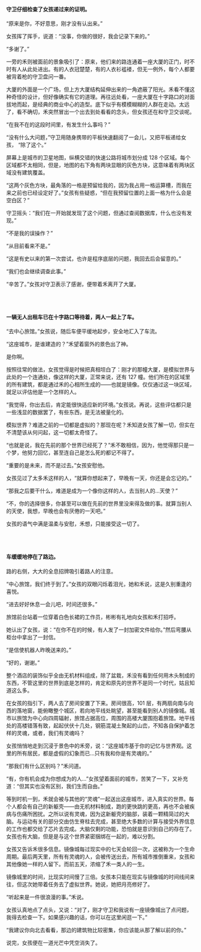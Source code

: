 #### 守卫仔细检查了女孩递过来的证明。

“原来是你，不好意思，刚才没有认出来。”

女孩挥了挥手，说道：“没事，你做的很好，我会记录下来的。”

“多谢了。”

一旁的禾则被面前的景象吸引了：原来，他们来的路连通着一座大厦的正门，时不时有人从此处进出。有的人衣冠楚楚，有的人衣衫褴褛，但无一例外，每个人都要被背着枪的守卫盘问一番。

大厦的外面是一个广场，但上方大厦结构延伸出来的一角遮蔽了阳光。禾看不懂这种奇怪的设计，但好像确实有它的道理。再往远处看，一座大厦在十字路口的对面拔地而起，是经典的商业中心的造型。底下似乎有模模糊糊的人群在走动。太远了，看不确切，禾突然冒出一个出去到处看看的念头，但女孩还在和守卫交谈呢。

“在我不在的这段时间里，有发生什么事吗？”

“没有什么大问题，”守卫用随身携带的平板快速翻阅了一会儿，又把平板递给女孩， “除了这个。”

屏幕上是城市的卫星地图，纵横交错的快速公路将城市划分成 128 个区域。每个区域都不太相同，但是，地图的右下角有两块显眼的灰色方块，这意味着有两块区域没有建筑覆盖。

“这两个灰色方块，最角落的一格是预留给我的，因为我占用一格运算槽，而我在来之前也已经设定好了。”女孩有些疑惑，“但在我预留位置的上面一格为什么会是空白区？”

守卫摇头：“我们在一开始就发现了这个问题，但通过查阅数据库，什么也没有发现。”

“不是我的误操作？”

“从目前看来不是。”

“这是有史以来的第一次尝试，也许是程序底层的问题，我回去后会留意的。”

“我们也会继续调查此事。”

“辛苦了。”女孩对守卫表示了感谢，便带着禾离开了大厦。

<br><br>

#### 一辆无人出租车已在十字路口等待着，两人一起上了车。

“去中心旅馆。”女孩说，随后车便平缓地起步，安全地汇入了车流。

“这座城市，是谁建造的？”禾望着窗外的景色出了神。

是你啊。

按照往常的做法，女孩觉得是时候把真相坦白了：刚才的那幢大厦，是模拟世界与此处的一个连通处，像这样的大厦，正常来说，还有 127 幢。他们所在的区域里的所有建筑，都是通过禾的心相所生成的——也就是镜像。仅仅通过这一块区域，就足以评估他是一个怎样的人。

“我觉得，你出去后，肯定能很快适应新的环境。”女孩说。再说，这些评估都只是一些浅显的数据罢了，有些东西，是无法被量化的。

模拟世界？难道之前的一切都是虚拟的？那现在呢？禾知道女孩了解一切，但实在不清楚该从何问起，这一切都太奇怪了。

“也就是说，我在先前的那个世界已经死了？”禾不敢相信，因为，他觉得那只是一个梦，他努力回忆，甚至连自己是怎么死的都记不得了。

“重要的是未来，而不是过去。”女孩安慰他。

女孩见过了太多禾这样的人，“就算你想起来了，早晚有一天，你还是会忘记的。”

“那我之后要干什么，难道是成为一个像你这样的人，去当别人的…天使？”

“不，你的选择很多，你甚至可以做在先前的世界里没来得及做的事。就算当别人的天使，我想，早晚也会有厌倦的一天吧。”

女孩的语气中满是温柔与安慰，禾想，只能接受这一切了。

<br><br>

#### 车缓缓地停在了路边。

路的右侧，大大的全息招牌吸引着路人的注意。

“中心旅馆，我们终于到了。”女孩的双眼闪烁着泪光，她和禾说，这是久别重逢的喜悦。

“进去好好休息一会儿吧，时间还很多。”


旅馆前台站着一位穿着白色长裙的工作员，彬彬有礼地向女孩和禾打招呼。

她认出了女孩，说：“在你不在的时候，有人发了一封加密文件给你。”然后弯腰从柜台中拿出了一封信。

“是信使机器人昨晚送来的。”

“好的，谢谢。”

整个酒店的装饰似乎全由无机材料组成，除了盆栽，禾没有看到任何用木头制成的东西，不管这里的世界到底是怎样的，肯定和原先的世界不是同一个时代，姑且知道这么多。

在女孩的指引下，两人去了房间安置了下来。房间很高，101 层，有两扇向南与向西的落地窗，能俯瞰整个城区，若向地平线处眺望，甚至能看到别人的镜像城。城市以旅馆为中心向四周辐射，旅馆占据高位，周围的高楼大厦围抱着旅馆。地平线处的高楼错落有致，起起伏伏十几处，钢筋混凝土聚起的山峦，不知各自保护着怎样的灵魂，或者，我们有灵魂吗？

女孩悄悄地走到沉浸于景色中的禾旁，说：“这座城市基于你的记忆与世界观。这里的所有居民，都是虚假的幻象而已…只有我和你是有灵魂的。”

“那我们有什么区别吗？”禾问道。

“有，你有机会成为你想成为的人…”女孩望着面前的城市，苦笑了一下，又补充道：“但其实也没有区别，我们生而自由。”

等到时机一到，禾就会被与其他的“灵魂”一起送出这座城市，进入真实的世界。每个人都会有自己的新躯壳——由无机材料制成，跑的更快跳的更高，再也不会被疾病与伤痛所困扰。之所以说有灵魂，因为这新躯壳的脑部，装着一颗精简过的大脑。与运动有关的部分交由仿生脊柱去完成，甚至绝大多数的计算与接受外界信息的工作也都交给了芯片去完成。大脑仅剩的功能，恐怕就是意识到自己的存在了。女孩也有大脑，但是是与这个世界紧密捆绑在一起的，难以分割。

女孩又告诉禾很多信息。镜像城每过现实中的七天会轮回一次，这被称为一个生命周期。最后两天里，所有有灵魂的人，会被传送出去，所有城市推倒重来，女孩和其他像她一样的人留下。而前五天，浓缩了禾一类人的一生。

镜像城里的时间，比现实时间慢了三倍。女孩本只能在现实与镜像城的时间线间来往，但这次她带着任务去了虚拟世界。她说，她把月亮修好了。

“听起来是一件很浪漫的事。”禾说。

女孩认真地点了点头，又说：“对了，刚才守卫和我说有一座镜像城出了点问题，我得去检查一下。如果感兴趣的话，你可以在这里闲逛一下。”

“我建议你向北去看看，那边的建筑物比较密集，你应该能从那了解以前的你。”

说完，女孩便在一道光芒中凭空消失了。